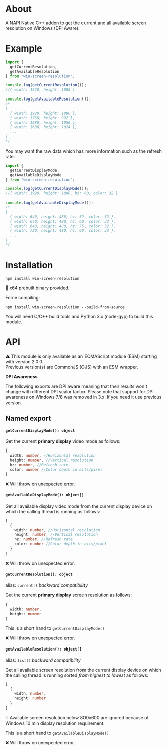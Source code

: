 About
=====

A NAPI Native C++ addon to get the current and all available screen resolution on Windows (DPI Aware).

Example
=======

```js
import { 
  getCurrentResolution, 
  getAvailableResolution 
} from "win-screen-resolution";

console.log(getCurrentResolution()); 
//{ width: 1920, height: 1080 }

console.log(getAvailableResolution());
/*
[
  { width: 1920, height: 1080 },
  { width: 1768, height: 992 },
  { width: 1680, height: 1050 },
  { width: 1600, height: 1024 },
  ...
]
*/
```

You may want the raw data which has more information such as the refresh rate:

```js
import { 
  getCurrentDisplayMode, 
  getAvailableDisplayMode 
} from "win-screen-resolution";

console.log(getCurrentDisplayMode()); 
//{ width: 1920, height: 1080, hz: 60, color: 32 }

console.log(getAvailableDisplayMode());
/*
[
  { width: 640, height: 480, hz: 59, color: 32 },
  { width: 640, height: 480, hz: 60, color: 32 },
  { width: 640, height: 480, hz: 75, color: 32 },
  { width: 720, height: 480, hz: 60, color: 32 },
  ...
]
*/

```

Installation
============

```
npm install win-screen-resolution
```

🚀 x64 prebuilt binary provided.

Force compiling:
```
npm install win-screen-resolution --build-from-source
```

You will need C/C++ build tools and Python 3.x (node-gyp) to build this module.

API
===

⚠️ This module is only available as an ECMAScript module (ESM) starting with version 2.0.0.<br />
Previous version(s) are CommonJS (CJS) with an ESM wrapper.

**DPI Awareness**

The following exports are DPI aware meaning that their results won't change with different DPI scalor factor.
Please note that support for DPI awareness on Windows 7/8 was removed in 3.x. If you need it use previous version.

## Named export

#### `getCurrentDisplayMode(): object`

Get the current **primary display** video mode as follows:

```ts
{
  width: number, //Horizontal resolution
  height: number, //Vertical resolution
  hz: number, //Refresh rate
  color: number //Color depth in bits/pixel
}
```

❌ Will throw on unexpected error.

#### `getAvailableDisplayMode(): object[]`

Get all available display video mode from the current display device on which the calling thread is running as follows: 

```ts
[
  {
    width: number, //Horizontal resolution
    height: number, //Vertical resolution
    hz: number, //Refresh rate
    color: number //Color depth in bits/pixel
  }
]
```

❌ Will throw on unexpected error.

#### `getCurrentResolution(): object`

alias: `current()` _backward compatibility_

Get the current **primary display** screen resolution as follows:

```ts
{
  width: number,
  height: number
}
```

This is a short hand to `getCurrentDisplayMode()`

❌ Will throw on unexpected error.

#### `getAvailableResolution(): object[]`

alias: `list()` _backward compatibility_

Get all available screen resolution from the current display device on which the calling thread is running sorted _from highest to lowest_ as follows:

```ts
[
  {
    width: number,
    height: number
  }
]
```

💡 Available screen resolution below 800x600 are ignored because of Windows 10 min display resolution requirement.

This is a short hand to `getAvailableDisplayMode()`

❌ Will throw on unexpected error.